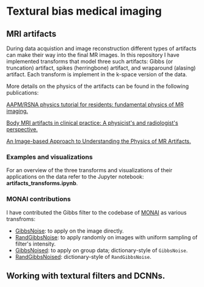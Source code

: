 # Textural bias medical imaging

## MRI artifacts

During data acquistion and image reconstruction different types of artifacts can make their way into the final MR images. In this repository I have implemented transforms that model three such artifacts: Gibbs (or truncation) artifact, spikes (herringbone) artifact, and wraparound (alasing) artifact. Each transform is implement in the k-space version of the data.

More details on the physics of the artifacts can be found in the following publications:

[AAPM/RSNA physics tutorial for residents: fundamental physics of MR imaging.](https://pubmed.ncbi.nlm.nih.gov/16009826)

[Body MRI artifacts in clinical practice: A physicist's and radiologist's perspective.](https://doi.org/10.1002/jmri.24288)

[An Image-based Approach to Understanding the Physics of MR Artifacts.](https://pubs.rsna.org/doi/full/10.1148/rg.313105115)

### Examples and visualizations
For an overview of the three transforms and visualizations of their applications on the data refer to the Jupyter notebook: __artifacts_transforms.ipynb__.

### MONAI contributions

I have contributed the Gibbs filter to the codebase of [MONAI](https://monai.io/) as various transfroms:

* [GibbsNoise](https://docs.monai.io/en/latest/transforms.html?highlight=GibbsNoise#gibbsnoise): to apply on the image directly. 
* [RandGibbsNoise](https://docs.monai.io/en/latest/transforms.html?highlight=RandGibbsNoise#randgibbsnoise): to apply randomly on images with uniform sampling of filter's intensity.
* [GibbsNoised](https://docs.monai.io/en/latest/transforms.html?highlight=GibbsNoised#gibbsnoised): to apply on group data; dictionary-style of ``GibbsNoise``.
* [RandGibbsNoised](https://docs.monai.io/en/latest/transforms.html?highlight=RandGibbsNoised#monai.transforms.RandGibbsNoised): dictionary-style of ``RandGibbsNoise``.

 


## Working with textural filters and DCNNs.
